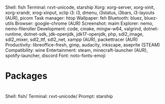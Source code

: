 Shell: fish
Terminal: rxvt-unicode, starship
Xorg: xorg-server, xorg-xinit, xorg-xrandr, xrog-xinput, xclip
i3: i3, dmenu, i3status, i3bars, i3-layouts (AUR), picom
Task manager: htop
Wallpaper: feh
Bluetooth: bluez, bluez-utils
Browser: google-chrome (AUR)
Screenshot: maim
Explorer: nemo, nemo-fileroller
Development: code, cmake, mingw-w64, valgrind, dotnet-runtime, dotnet-sdk, jdk-openjdk, jdk17-openjdk, php, sdl2_image, sdl2_mixer, sdl2_ttf, sdl2_net, xampp (AUR), packettracer (AUR)
Productivity: libreoffice-fresh, gimp, audacity, inkscape, aseprite (STEAM)
Compatibility: wine
Entertainment: steam, minecraft-launcher (AUR), spotify-launcher, discord
Font: noto-fonts-emoji

# Packages

#
Shell: fish/
Terminal: rxvt-unicode/
Prompt: starship